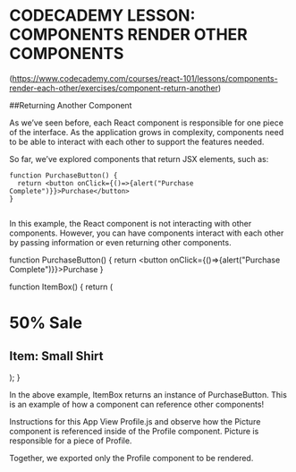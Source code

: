 
# CODECADEMY LESSON: COMPONENTS RENDER OTHER COMPONENTS

(https://www.codecademy.com/courses/react-101/lessons/components-render-each-other/exercises/component-return-another)

##Returning Another Component

As we’ve seen before, each React component is responsible for one piece of the interface. As the application grows in complexity, components need to be able to interact with each other to support the features needed.

So far, we’ve explored components that return JSX elements, such as:


```
function PurchaseButton() {
  return <button onClick={()=>{alert("Purchase Complete")}}>Purchase</button>
}


```


In this example, the React component is not interacting with other components. However, you can have components interact with each other by passing information or even returning other components.


function PurchaseButton() {
  return <button onClick={()=>{alert("Purchase Complete")}}>Purchase</button>
}
 
function ItemBox() {
  return (
    <div>
      <h1>50% Sale</h1>
      <h2>Item: Small Shirt</h2>
      <PurchaseButton />
    </div>
  );
}

In the above example, ItemBox returns an instance of PurchaseButton. This is an example of how a component can reference other components!

Instructions for this App
View Profile.js and observe how the Picture component is referenced inside of the Profile component. Picture is responsible for a piece of Profile.

Together, we exported only the Profile component to be rendered.

